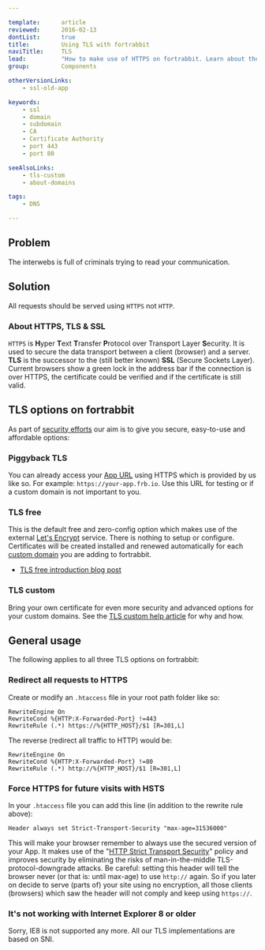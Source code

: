 ```yaml
---

template:      article
reviewed:      2016-02-13
dontList:      true
title:         Using TLS with fortrabbit
naviTitle:     TLS
lead:          "How to make use of HTTPS on fortrabbit. Learn about the three options."
group:         Components

otherVersionLinks:
    - ssl-old-app

keywords:
    - ssl
    - domain
    - subdomain
    - CA
    - Certificate Authority
    - port 443
    - port 80

seeAlsoLinks:
    - tls-custom
    - about-domains

tags:
    - DNS

---
```


## Problem

The interwebs is full of criminals trying to read your communication.


## Solution

All requests should be served using `HTTPS` not `HTTP`.


### About HTTPS, TLS & SSL

`HTTPS` is **H**yper **T**ext **T**ransfer **P**rotocol over Transport Layer **S**ecurity. It is used to secure the data transport between a client (browser) and a server. **TLS** is the successor to the (still better known) **SSL** (Secure Sockets Layer). Current browsers show a green lock in the address bar if the connection is over HTTPS, the certificate could be verified and if the certificate is still valid.


## TLS options on fortrabbit

As part of [security efforts](/security) our aim is to give you secure, easy-to-use and affordable options:


### Piggyback TLS

You can already access your [App URL](app#toc-app-url) using HTTPS which is provided by us like so. For example: `https://your-app.frb.io`. Use this URL for testing or if a custom domain is not important to you.

### TLS free

This is the default free and zero-config option which makes use of the external [Let's Encrypt](https://letsencrypt.org/) service. There is nothing to setup or configure. Certificates will be created installed and renewed automatically for each [custom domain](/about-domains) you are adding to fortrabbit.

* [TLS free introduction blog post](https://blog.fortrabbit.com/tls-free-launched)

### TLS custom

Bring your own certificate for even more security and advanced options for your custom domains. See the [TLS custom help article](/tls-custom) for why and how.



## General usage

The following applies to all three TLS options on fortrabbit:


### Redirect all requests to HTTPS

Create or modify an `.htaccess` file in your root path folder like so:

```plain
RewriteEngine On
RewriteCond %{HTTP:X-Forwarded-Port} !=443
RewriteRule (.*) https://%{HTTP_HOST}/$1 [R=301,L]
```

The reverse (redirect all traffic to HTTP) would be:

```plain
RewriteEngine On
RewriteCond %{HTTP:X-Forwarded-Port} !=80
RewriteRule (.*) http://%{HTTP_HOST}/$1 [R=301,L]
```

### Force HTTPS for future visits with HSTS

In your `.htaccess` file you can add this line (in addition to the rewrite rule above):

```plain
Header always set Strict-Transport-Security "max-age=31536000"
```

This will make your browser remember to always use the secured version of your App. It makes use of the "[HTTP Strict Transport Security](https://en.wikipedia.org/wiki/HTTP_Strict_Transport_Security)" policy and improves security by eliminating the risks of man-in-the-middle TLS-protocol-downgrade attacks. Be careful: setting this header will tell the browser never (or that is: until max-age) to use `http://` again. So if you later on decide to serve (parts of) your site using no encryption, all those clients (browsers) which saw the header will not comply and keep using `https://`.

### It's not working with Internet Explorer 8 or older

Sorry, IE8 is not supported any more. All our TLS implementations are based on SNI.
